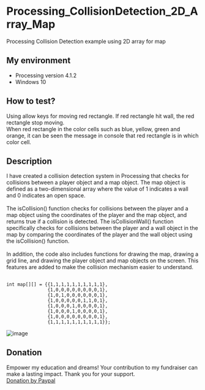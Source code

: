# Processing_CollisionDetection_2D_Array_Map
Processing Collision Detection example using 2D array for map

## My environment
- Processing version 4.1.2
- Windows 10

## How to test?
Using allow keys for moving red rectangle. If red rectangle hit wall, the red rectangle stop moving.<br>
When red rectangle in the color cells such as blue, yellow, green and orange, it can be seen the message in console that red rectangle is in which color cell.

## Description
I have created a collision detection system in Processing that checks for collisions between a player object and a map object. The map object is defined as a two-dimensional array where the value of 1 indicates a wall and 0 indicates an open space.
<br><br>
The isCollision() function checks for collisions between the player and a map object using the coordinates of the player and the map object, and returns true if a collision is detected. The isCollisionWall() function specifically checks for collisions between the player and a wall object in the map by comparing the coordinates of the player and the wall object using the isCollision() function.
<br><br>
In addition, the code also includes functions for drawing the map, drawing a grid line, and drawing the player object and map objects on the screen. 
This features are added to make the collision mechanism easier to understand.

##  
```
int map[][] = {{1,1,1,1,1,1,1,1,1,1},
               {1,0,0,0,0,0,0,0,0,1},
               {1,0,1,0,0,0,0,0,0,1},
               {1,0,0,0,0,0,1,1,0,1},
               {1,0,0,0,1,0,0,0,0,1},
               {1,0,0,0,1,0,0,0,0,1},
               {1,0,0,0,0,0,0,0,0,1},
               {1,1,1,1,1,1,1,1,1,1}};
```

![image](https://user-images.githubusercontent.com/83990212/231061570-47419d32-5613-4951-82d1-3695da508c0f.png)

## Donation
Empower my education and dreams! Your contribution to my fundraiser can make a lasting impact. Thank you for your support.<br>
[Donation by Paypal](https://www.paypal.com/donate/?hosted_button_id=3S63EHYTJTY7Y "PayPal")

